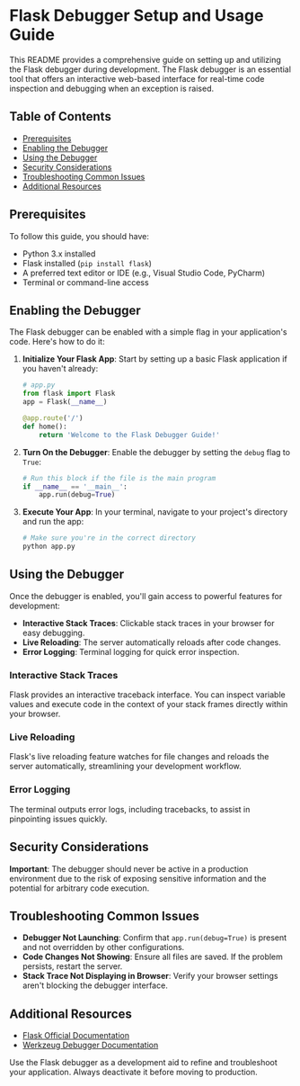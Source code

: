 # Flask Debugger Setup and Usage Guide

This README provides a comprehensive guide on setting up and utilizing the Flask debugger during development. The Flask debugger is an essential tool that offers an interactive web-based interface for real-time code inspection and debugging when an exception is raised.

## Table of Contents

- [Prerequisites](#prerequisites)
- [Enabling the Debugger](#enabling-the-debugger)
- [Using the Debugger](#using-the-debugger)
- [Security Considerations](#security-considerations)
- [Troubleshooting Common Issues](#troubleshooting-common-issues)
- [Additional Resources](#additional-resources)

## Prerequisites

To follow this guide, you should have:

- Python 3.x installed
- Flask installed (`pip install flask`)
- A preferred text editor or IDE (e.g., Visual Studio Code, PyCharm)
- Terminal or command-line access

## Enabling the Debugger

The Flask debugger can be enabled with a simple flag in your application's code. Here's how to do it:

1. **Initialize Your Flask App**: Start by setting up a basic Flask application if you haven't already:

    ```python
    # app.py
    from flask import Flask
    app = Flask(__name__)

    @app.route('/')
    def home():
        return 'Welcome to the Flask Debugger Guide!'
    ```

2. **Turn On the Debugger**: Enable the debugger by setting the `debug` flag to `True`:

    ```python
    # Run this block if the file is the main program
    if __name__ == '__main__':
        app.run(debug=True)
    ```

3. **Execute Your App**: In your terminal, navigate to your project's directory and run the app:

    ```bash
    # Make sure you're in the correct directory
    python app.py
    ```

## Using the Debugger

Once the debugger is enabled, you'll gain access to powerful features for development:

- **Interactive Stack Traces**: Clickable stack traces in your browser for easy debugging.
- **Live Reloading**: The server automatically reloads after code changes.
- **Error Logging**: Terminal logging for quick error inspection.

### Interactive Stack Traces

Flask provides an interactive traceback interface. You can inspect variable values and execute code in the context of your stack frames directly within your browser.

### Live Reloading

Flask's live reloading feature watches for file changes and reloads the server automatically, streamlining your development workflow.

### Error Logging

The terminal outputs error logs, including tracebacks, to assist in pinpointing issues quickly.

## Security Considerations

**Important**: The debugger should never be active in a production environment due to the risk of exposing sensitive information and the potential for arbitrary code execution.

## Troubleshooting Common Issues

- **Debugger Not Launching**: Confirm that `app.run(debug=True)` is present and not overridden by other configurations.
- **Code Changes Not Showing**: Ensure all files are saved. If the problem persists, restart the server.
- **Stack Trace Not Displaying in Browser**: Verify your browser settings aren't blocking the debugger interface.

## Additional Resources

- [Flask Official Documentation](https://flask.palletsprojects.com/en/2.0.x/)
- [Werkzeug Debugger Documentation](https://werkzeug.palletsprojects.com/en/2.0.x/debug/)

Use the Flask debugger as a development aid to refine and troubleshoot your application. Always deactivate it before moving to production.

